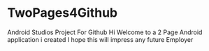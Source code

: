 # TwoPages4Github
Android Studios Project For Github
Hi Welcome to a 2 Page Android application i created
I hope this will impress any future Employer
